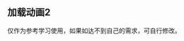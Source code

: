 ## 加载动画2

<demo-model url="/templatePage/animate/loading/loading2"></demo-model>
<template-download></template-download>

仅作为参考学习使用，如果如达不到自己的需求，可自行修改。
